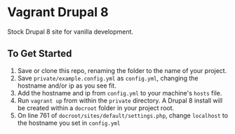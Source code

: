 # Vagrant Drupal 8
Stock Drupal 8 site for vanilla development.

## To Get Started

1. Save or clone this repo, renaming the folder to the name of your project.
2. Save `private/example.config.yml` as `config.yml`, changing the hostname and/or ip as you see fit.
3. Add the hostname and ip from `config.yml` to your machine's `hosts` file.
4. Run `vagrant up` from within the `private` directory. A Drupal 8 install will be created within a `docroot` folder in your project root.
5. On line 761 of `docroot/sites/default/settings.php`, change `localhost` to the hostname you set in `config.yml`
